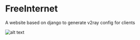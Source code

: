 # FreeInternet
A website based on django to generate v2ray config for clients


![alt text](https://viewer.diagrams.net/?tags=%7B%7D&highlight=0000ff&edit=_blank&layers=1&nav=1&title=CODE.drawio#R5VhNc9owEP01HNvxBxjnmAChmWkvZWgbbipabCWy1iMEmP76SljGNg6UdpLwUTjgfbuypbdPD9stv5dkQ0nS%2BAtS4C3PoVnL77c8z237bf1jkHWOdG%2BcHIgko7aoBEbsF1iwKFswCvNaoULkiqV1cIpCwFTVMCIlruplM%2BT1q6YkggYwmhLeRL8zquIcDTtOiX8CFsXFlV3HZhJSFFtgHhOKqwrkD1p%2BTyKq%2FCjJesANeQUv%2Bbj7PdntxCQIdcyA%2B28Pk68Tz5nALHymYyqcR%2FdDaOem1sWCger12xClijFCQfigRO8kLgQFc1ZHR2XNZ8RUg64Gn0CptW0mWSjUUKwSbrN6wnL9w47fBI8m%2BNgpwn5WTfbXNmqu2JIwx4WcwoFlFsohMgJ1oK6b1xkOKhewfA4BE9Dz0QUSOFFsWdcIsVKLtnVlN%2FSBbchfNMeed0n4wl6px5lZ%2B27PFGSqTvFcSXyGHnKUGhEoTONmjPMdiHAWCR1O9WlB43dLkIpp%2Bd%2FaRMIo3XR9FTMFo5RseF7pzd5Qwt72mHNCdpBQmy3MwZrFNl6VWy%2BwUFzZdb7zVh3wGy04xYb5d%2BF3jxS%2B652X8rv%2FC%2B%2FBWfHepL3%2FRESEGrtNU66NQTEUjVbUiX7JKSqkVl2o5fmzjvk2LEtngs3HjEChKnj%2BeR3D8f0dx%2Bl2Go7jei9YTvBmltO5cOkXVvJn7bfPSvvFvCvED0GAJAo0Oh4%2F9K9I953z0327Qf8IBN1Sr2%2F7TTYVpgUg9VIb7Xi3Brz6fc9uO9ruydtxc%2Bk2FBxrQ%2BF52VDQIL4nITehqb39N0%2B7MxZd0QbY%2FR92%2FVNvgO1j%2B6XoPTxW7%2Bcl93Cf7Rcad36a2UBCGL8iwQfvp3cdlm%2BZNrnKuzp%2F8Bs%3D)

